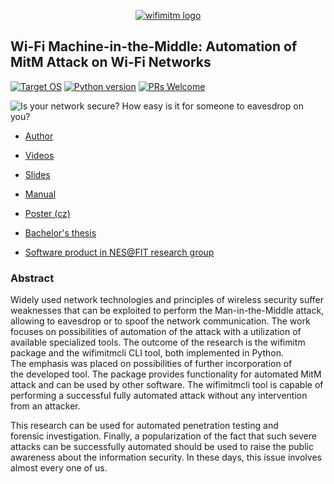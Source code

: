 <p align="center">
  <a href="http://mvondracek.github.io/wifimitm/">
    <img alt="wifimitm logo" src="http://mvondracek.github.io/wifimitm/assets/wifimitm-logo.150x150.png">
  </a>
</p>

## Wi-Fi Machine-in-the-Middle: Automation of MitM Attack on Wi-Fi Networks
[![Target OS](https://img.shields.io/badge/Target%20OS-Arch%20Linux-0077bb.svg?style=flat-square)](https://www.archlinux.org/)
[![Python version](https://img.shields.io/badge/Python-3-blue.svg?style=flat-square)](https://www.python.org/)
[![PRs Welcome](https://img.shields.io/badge/PRs-welcome-brightgreen.svg?style=flat-square)](http://makeapullrequest.com)

![Is your network secure? How easy is it for someone to eavesdrop on you?](http://mvondracek.github.io/wifimitm/assets/header.png)

* [Author](https://mvondracek.github.io/wifimitm/author/)
* [Videos](http://mvondracek.github.io/wifimitm/videos/)
* [Slides](http://mvondracek.github.io/wifimitm/slides/)

* [Manual](http://mvondracek.github.io/wifimitm/manual/)

* [Poster (cz)](http://mvondracek.github.io/wifimitm/assets/wifimitm-poster-cz.pdf)
* [Bachelor's thesis](http://www.fit.vutbr.cz/study/DP/BP.php.en?id=18596)
* [Software product in NES@FIT research group](http://www.fit.vutbr.cz/research/prod/index.php.en?id=487)

### Abstract

Widely used network technologies and principles of wireless security suffer weaknesses that can be exploited to perform the&nbsp;Man-in-the-Middle attack, allowing to eavesdrop or to spoof the&nbsp;network communication. The&nbsp;work focuses on possibilities of automation of the&nbsp;attack with a&nbsp;utilization of available specialized tools. The&nbsp;outcome of the&nbsp;research is the&nbsp;wifimitm package and the&nbsp;wifimitmcli CLI tool, both implemented in Python. The&nbsp;emphasis was placed on possibilities of further incorporation of the&nbsp;developed tool. The&nbsp;package provides functionality for automated MitM attack and can be used by other software. The&nbsp;wifimitmcli tool is capable of performing a&nbsp;successful fully automated attack without any intervention from an attacker.

This research can be used for automated penetration testing and forensic&nbsp;investigation. Finally, a&nbsp;popularization of the&nbsp;fact that such severe attacks can be successfully automated should be used to raise the&nbsp;public awareness about the&nbsp;information security. In&nbsp;these days, this issue involves almost every one&nbsp;of&nbsp;us.
